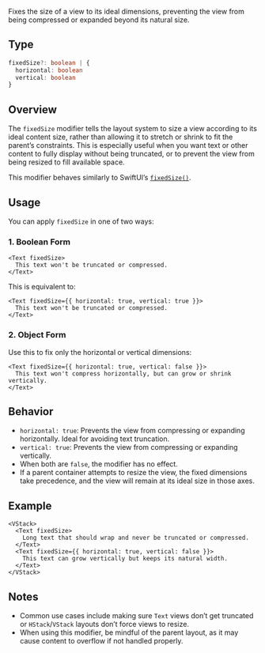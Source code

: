 Fixes the size of a view to its ideal dimensions, preventing the view from being compressed or expanded beyond its natural size.

## Type

```ts
fixedSize?: boolean | {
  horizontal: boolean
  vertical: boolean
}
```

## Overview

The `fixedSize` modifier tells the layout system to size a view according to its ideal content size, rather than allowing it to stretch or shrink to fit the parent’s constraints. This is especially useful when you want text or other content to fully display without being truncated, or to prevent the view from being resized to fill available space.

This modifier behaves similarly to SwiftUI’s [`fixedSize()`](https://developer.apple.com/documentation/swiftui/view/fixedsize%28%29).

## Usage

You can apply `fixedSize` in one of two ways:

### 1. Boolean Form

```tsx
<Text fixedSize>
  This text won't be truncated or compressed.
</Text>
```

This is equivalent to:

```tsx
<Text fixedSize={{ horizontal: true, vertical: true }}>
  This text won't be truncated or compressed.
</Text>
```

### 2. Object Form

Use this to fix only the horizontal or vertical dimensions:

```tsx
<Text fixedSize={{ horizontal: true, vertical: false }}>
  This text won't compress horizontally, but can grow or shrink vertically.
</Text>
```

## Behavior

* `horizontal: true`: Prevents the view from compressing or expanding horizontally. Ideal for avoiding text truncation.
* `vertical: true`: Prevents the view from compressing or expanding vertically.
* When both are `false`, the modifier has no effect.
* If a parent container attempts to resize the view, the fixed dimensions take precedence, and the view will remain at its ideal size in those axes.

## Example

```tsx
<VStack>
  <Text fixedSize>
    Long text that should wrap and never be truncated or compressed.
  </Text>
  <Text fixedSize={{ horizontal: true, vertical: false }}>
    This text can grow vertically but keeps its natural width.
  </Text>
</VStack>
```

## Notes

* Common use cases include making sure `Text` views don’t get truncated or `HStack`/`VStack` layouts don’t force views to resize.
* When using this modifier, be mindful of the parent layout, as it may cause content to overflow if not handled properly.

